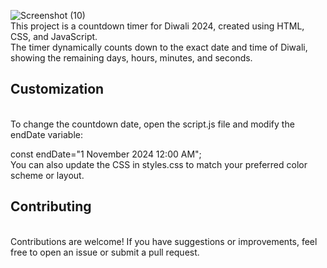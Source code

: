 ![Screenshot (10)](https://github.com/user-attachments/assets/a56c0e1c-5b5f-4b7c-9769-babc7712af20)<br>
This project is a countdown timer for Diwali 2024, created using HTML, CSS, and JavaScript. <br>
The timer dynamically counts down to the exact date and time of Diwali, showing the remaining days, hours, minutes, and seconds.

<h2>Customization</h2><br>
To change the countdown date, open the script.js file and modify the endDate variable:

const endDate="1 November 2024 12:00 AM";<br>
You can also update the CSS in styles.css to match your preferred color scheme or layout.

<h2>Contributing</h2><br>
Contributions are welcome! If you have suggestions or improvements, feel free to open an issue or submit a pull request.
